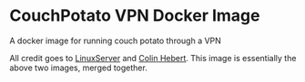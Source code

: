 # CouchPotato VPN Docker Image

A docker image for running couch potato through a VPN

All credit goes to [LinuxServer](https://github.com/linuxserver/docker-couchpotato) and [Colin Hebert](https://github.com/ColinHebert/pia-openvpn). This image is essentially the above two images, merged together.

